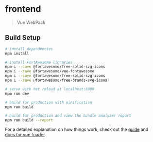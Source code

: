 # frontend

> Vue WebPack

## Build Setup

``` bash
# install dependencies
npm install

# install FontAwesome libraries
npm i --save @fortawesome/free-solid-svg-icons
npm i --save @fortawesome/vue-fontawesome
npm i --save @fortawesome/free-solid-svg-icons
npm i --save @fortawesome/free-brands-svg-icons

# serve with hot reload at localhost:8080
npm run dev

# build for production with minification
npm run build

# build for production and view the bundle analyzer report
npm run build --report
```

For a detailed explanation on how things work, check out the [guide](http://vuejs-templates.github.io/webpack/) and [docs for vue-loader](http://vuejs.github.io/vue-loader).
